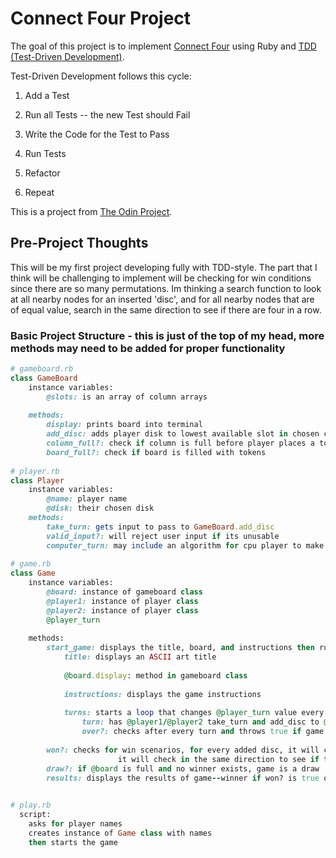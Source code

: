 # Connect Four Project

The goal of this project is to implement [Connect Four](https://en.wikipedia.org/wiki/Connect_Four) using Ruby and [TDD (Test-Driven Development)](https://en.wikipedia.org/wiki/Test-driven_development).

Test-Driven Development follows this cycle:

1. Add a Test

2. Run all Tests -- the new Test should Fail

3. Write the Code for the Test to Pass

4. Run Tests

5. Refactor

6. Repeat

This is a project from [The Odin Project](https://www.theodinproject.com/courses/ruby-programming/lessons/testing-ruby).


## Pre-Project Thoughts

This will be my first project developing fully with TDD-style. 
The part that I think will be challenging to implement will be checking for win conditions since there are so many permutations.
Im thinking a search function to look at all nearby nodes for an inserted 'disc', and for all nearby nodes that are of equal value, search in the same direction to see if there are four in a row.

### Basic Project Structure - this is just of the top of my head, more methods may need to be added for proper functionality

```ruby
# gameboard.rb
class GameBoard
	instance variables:
		@slots: is an array of column arrays
    
	methods: 
		display: prints board into terminal
		add_disc: adds player disk to lowest available slot in chosen column.
		column_full?: check if column is full before player places a token
		board_full?: check if board is filled with tokens
    
# player.rb
class Player
	instance variables:
		@name: player name
		@disk: their chosen disk
	methods: 
		take_turn: gets input to pass to GameBoard.add_disc
		valid_input?: will reject user input if its unusable
		computer_turn: may include an algorithm for cpu player to make turns for 1 player games.
    
# game.rb 
class Game
	instance variables:
		@board:	instance of gameboard class
		@player1: instance of player class
		@player2: instance of player class
		@player_turn
    
	methods:
		start_game: displays the title, board, and instructions then runs main game loop
			title: displays an ASCII art title 
			
			@board.display: method in gameboard class
      
			instructions: displays the game instructions
      
			turns: starts a loop that changes @player_turn value every turn and checks for win scenario
				turn: has @player1/@player2 take_turn and add_disc to @board
				over?: checks after every turn and throws true if game is won? or draw?, otherwise returns false and loop continues
          
		won?: checks for win scenarios, for every added disc, it will check all discs at distance = 1 if they are the same, if so:
					    it will check in the same direction to see if there are 4 in a row, if so, win conditions are met
		draw?: if @board is full and no winner exists, game is a draw
		results: displays the results of game--winner if won? is true otherwise game is a draw
      

# play.rb
  script:
    asks for player names 
    creates instance of Game class with names
    then starts the game 
```
